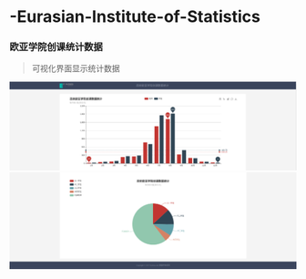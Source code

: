# -Eurasian-Institute-of-Statistics
### 欧亚学院创课统计数据
> 可视化界面显示统计数据


<img src="./README/eurisia1.png">
<img src="./README/eurisia2.png">
